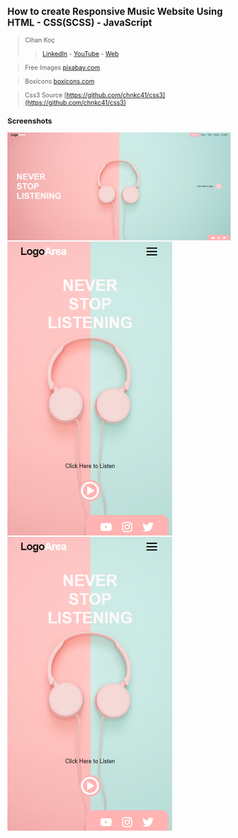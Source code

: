 ## How to create Responsive Music Website Using HTML - CSS(SCSS) - JavaScript

> Cihan Koç
> > [LinkedIn](https://www.linkedin.com/in/cihankoc/) - [YouTube](https://www.youtube.com/cihankoc41/?sub_confirmation=1
) - [Web](https://cihankoc.com.tr/)


 > Free Images
> [pixabay.com]( https://pixabay.com/tr/photos/kulakl%c4%b1k-mavi-pembe-pastel-renkler-3435888/)   

> Boxicons
> [boxicons.com](https://boxicons.com/)

> Css3 Source
> [https://github.com/chnkc41/css3](https://github.com/chnkc41/css3)



 ### Screenshots
 ![Desktop](/screenshot_1.png)
 ![Mobile-1](/screenshot_2.png)
 ![Mobile-2](/screenshot_2.png)

